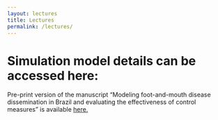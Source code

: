 ```yaml
---
layout: lectures
title: Lectures
permalink: /lectures/
---
```


# Simulation model details can be accessed here:
Pre-print version of the manuscript “Modeling foot-and-mouth disease dissemination in Brazil and evaluating the effectiveness of control measures” is available [here.](https://www.biorxiv.org/content/10.1101/2022.06.14.496159v3.full)